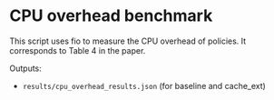 # CPU overhead benchmark

This script uses fio to measure the CPU overhead of policies.
It corresponds to Table 4 in the paper.

Outputs:
- `results/cpu_overhead_results.json` (for baseline and cache_ext)
